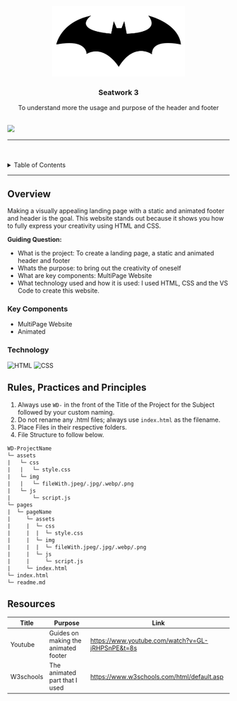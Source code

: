 <a name="readme-top">

<br/>

<br />
<div align="center">
  <a href="https://github.com/NocLi21/">
  <!-- TODO: If you want to add logo or banner you can add it here -->
    <img src="./assets/img/Batman-Logo.png" alt="Nyebe" width="300" height="160">
  </a>
<!-- TODO: Change Title to the name of the title of your Project -->
  <h3 align="center">Seatwork 3</h3>
  
</div>
<!-- TODO: Make a short description -->
<div align="center">
  To understand more the usage and purpose of the header and footer
</div>

<br />

<!-- TODO: Change the zyx-0314 into your github username  -->
<!-- TODO: Change the WD-Template-Project into the same name of your folder -->
![](https://visit-counter.vercel.app/counter.png?page=NocLi21/WD-S3)

---

<br />
<br />

<!-- TODO: If you want to add more layers for your readme -->
<details>
  <summary>Table of Contents</summary>
  <ol>
    <li>
      <a href="#overview">Overview</a>
      <ol>
        <li>
          <a href="#key-components">Key Components</a>
        </li>
        <li>
          <a href="#technology">Technology</a>
        </li>
      </ol>
    </li>
    <li>
      <a href="#rule,-practices-and-principles">Rules, Practices and Principles</a>
    </li>
    <li>
      <a href="#resources">Resources</a>
    </li>
  </ol>
</details>

---

## Overview

<!-- TODO: To be changed -->
<!-- The following are just sample -->
Making a visually appealing landing page with a static and animated footer and header is the goal. This website stands out because it shows you how to fully express your creativity using HTML and CSS.

<b>Guiding Question:</b>
- What is the project: To create a landing page, a static and animated header and footer
- Whats the purpose: to bring out the creativity of oneself
- What are key components: MultiPage Website
- What technology used and how it is used: I used HTML, CSS and the VS Code to create this website.

### Key Components
<!-- TODO: List of Key Components -->
<!-- The following are just sample -->
- MultiPage Website
- Animated
### Technology
<!-- TODO: List of Technology Used -->
![HTML](https://img.shields.io/badge/HTML-E34F26?style=for-the-badge&logo=html5&logoColor=white) ![CSS](https://img.shields.io/badge/CSS-1572B6?style=for-the-badge&logo=css3&logoColor=white)


## Rules, Practices and Principles
1. Always use `WD-` in the front of the Title of the Project for the Subject followed by your custom naming.
2. Do not rename any .html files; always use `index.html` as the filename.
3. Place Files in their respective folders.
4. File Structure to follow below.


```
WD-ProjectName
└─ assets
|   └─ css
|   |   └─ style.css
|   └─ img
|   |   └─ fileWith.jpeg/.jpg/.webp/.png
|   └─ js
|       └─ script.js
└─ pages
|  └─ pageName
|     └─ assets
|     |  └─ css
|     |  |  └─ style.css
|     |  └─ img
|     |  |  └─ fileWith.jpeg/.jpg/.webp/.png
|     |  └─ js
|     |     └─ script.js
|     └─ index.html
└─ index.html
└─ readme.md
```

## Resources

<!-- TODO: Add References -->
| Title | Purpose | Link |
|-|-|-|
| Youtube | Guides on making the animated footer | https://www.youtube.com/watch?v=GL-jRHPSnPE&t=8s |
|W3schools | The animated part that I used | https://www.w3schools.com/html/default.asp
